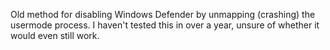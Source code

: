 Old method for disabling Windows Defender by unmapping (crashing) the usermode process. I haven't tested this in over a year, unsure of whether it would even still work.
